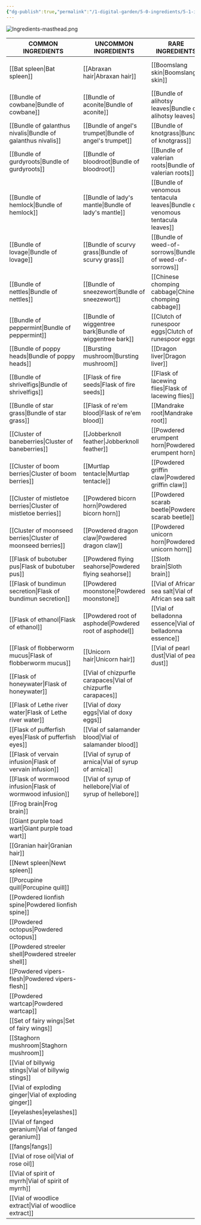 ```yaml
---
{"dg-publish":true,"permalink":"/1-digital-garden/5-0-ingredients/5-1-ingredients-overview/","tags":["MOC"]}
---
```


![Ingredients-masthead.png](/img/user/1%20DIGITAL%20GARDEN/Images%20&%20Banners/Ingredients-masthead.png)

| COMMON INGREDIENTS               | UNCOMMON INGREDIENTS             | RARE INGREDIENTS                        | VERY RARE INGREDIENTS            | LEGENDARY INGREDIENTS                 |
| -------------------------------- | -------------------------------- | --------------------------------------- | -------------------------------- | ------------------------------------- |
| [[Bat spleen\|Bat spleen]]                   | [[Abraxan hair\|Abraxan hair]]                 | [[Boomslang skin\|Boomslang skin]]                      | [[Bundle of dittany\|Bundle of dittany]]            | [[Flask of pritcher's porritch ooze\|Flask of pritcher's porritch ooze]] |
| [[Bundle of cowbane\|Bundle of cowbane]]            | [[Bundle of aconite\|Bundle of aconite]]            | [[Bundle of alihotsy leaves\|Bundle of alihotsy leaves]]           | [[Bundle of full-moon fluxweed\|Bundle of full-moon fluxweed]] | [[Powdered occamy eggshells\|Powdered occamy eggshells]]         |
| [[Bundle of galanthus nivalis\|Bundle of galanthus nivalis]]  | [[Bundle of angel's trumpet\|Bundle of angel's trumpet]]    | [[Bundle of knotgrass\|Bundle of knotgrass]]                 | [[Bundle of niffler's fancy\|Bundle of niffler's fancy]]    | [[Tincture of demiguise\|Tincture of demiguise]]             |
| [[Bundle of gurdyroots\|Bundle of gurdyroots]]         | [[Bundle of bloodroot\|Bundle of bloodroot]]          | [[Bundle of valerian roots\|Bundle of valerian roots]]            | [[Bundle of thaumatagoria\|Bundle of thaumatagoria]]      |                                       |
| [[Bundle of hemlock\|Bundle of hemlock]]            | [[Bundle of lady's mantle\|Bundle of lady's mantle]]      | [[Bundle of venomous tentacula leaves\|Bundle of venomous tentacula leaves]] | [[Clutch of ashwinder eggs\|Clutch of ashwinder eggs]]     |                                       |
| [[Bundle of lovage\|Bundle of lovage]]             | [[Bundle of scurvy grass\|Bundle of scurvy grass]]       | [[Bundle of weed-of-sorrows\|Bundle of weed-of-sorrows]]           | [[Death cap mushroom\|Death cap mushroom]]           |                                       |
| [[Bundle of nettles\|Bundle of nettles]]            | [[Bundle of sneezewort\|Bundle of sneezewort]]         | [[Chinese chomping cabbage\|Chinese chomping cabbage]]            | [[Powdered graphorn horn\|Powdered graphorn horn]]       |                                       |
| [[Bundle of peppermint\|Bundle of peppermint]]         | [[Bundle of wiggentree bark\|Bundle of wiggentree bark]]    | [[Clutch of runespoor eggs\|Clutch of runespoor eggs]]            | [[Sopophorous bean\|Sopophorous bean]]             |                                       |
| [[Bundle of poppy heads\|Bundle of poppy heads]]        | [[Bursting mushroom\|Bursting mushroom]]            | [[Dragon liver\|Dragon liver]]                        | [[Vial of acromantula venom\|Vial of acromantula venom]]    |                                       |
| [[Bundle of shrivelfigs\|Bundle of shrivelfigs]]        | [[Flask of fire seeds\|Flask of fire seeds]]          | [[Flask of lacewing flies\|Flask of lacewing flies]]             |                                  |                                       |
| [[Bundle of star grass\|Bundle of star grass]]         | [[Flask of re'em blood\|Flask of re'em blood]]         | [[Mandrake root\|Mandrake root]]                       |                                  |                                       |
| [[Cluster of baneberries\|Cluster of baneberries]]       | [[Jobberknoll feather\|Jobberknoll feather]]          | [[Powdered erumpent horn\|Powdered erumpent horn]]              |                                  |                                       |
| [[Cluster of boom berries\|Cluster of boom berries]]      | [[Murtlap tentacle\|Murtlap tentacle]]             | [[Powdered griffin claw\|Powdered griffin claw]]               |                                  |                                       |
| [[Cluster of mistletoe berries\|Cluster of mistletoe berries]] | [[Powdered bicorn horn\|Powdered bicorn horn]]         | [[Powdered scarab beetle\|Powdered scarab beetle]]              |                                  |                                       |
| [[Cluster of moonseed berries\|Cluster of moonseed berries]]  | [[Powdered dragon claw\|Powdered dragon claw]]         | [[Powdered unicorn horn\|Powdered unicorn horn]]               |                                  |                                       |
| [[Flask of bubotuber pus\|Flask of bubotuber pus]]       | [[Powdered flying seahorse\|Powdered flying seahorse]]     | [[Sloth brain\|Sloth brain]]                         |                                  |                                       |
| [[Flask of bundimun secretion\|Flask of bundimun secretion]]  | [[Powdered moonstone\|Powdered moonstone]]           | [[Vial of African sea salt\|Vial of African sea salt]]            |                                  |                                       |
| [[Flask of ethanol\|Flask of ethanol]]             | [[Powdered root of asphodel\|Powdered root of asphodel]]    | [[Vial of belladonna essence\|Vial of belladonna essence]]          |                                  |                                       |
| [[Flask of flobberworm mucus\|Flask of flobberworm mucus]]   | [[Unicorn hair\|Unicorn hair]]                 | [[Vial of pearl dust\|Vial of pearl dust]]                  |                                  |                                       |
| [[Flask of honeywater\|Flask of honeywater]]          | [[Vial of chizpurfle carapaces\|Vial of chizpurfle carapaces]] |                                         |                                  |                                       |
| [[Flask of Lethe river water\|Flask of Lethe river water]]   | [[Vial of doxy eggs\|Vial of doxy eggs]]            |                                         |                                  |                                       |
| [[Flask of pufferfish eyes\|Flask of pufferfish eyes]]     | [[Vial of salamander blood\|Vial of salamander blood]]     |                                         |                                  |                                       |
| [[Flask of vervain infusion\|Flask of vervain infusion]]    | [[Vial of syrup of arnica\|Vial of syrup of arnica]]      |                                         |                                  |                                       |
| [[Flask of wormwood infusion\|Flask of wormwood infusion]]   | [[Vial of syrup of hellebore\|Vial of syrup of hellebore]]   |                                         |                                  |                                       |
| [[Frog brain\|Frog brain]]                   |                                  |                                         |                                  |                                       |
| [[Giant purple toad wart\|Giant purple toad wart]]       |                                  |                                         |                                  |                                       |
| [[Granian hair\|Granian hair]]                 |                                  |                                         |                                  |                                       |
| [[Newt spleen\|Newt spleen]]                  |                                  |                                         |                                  |                                       |
| [[Porcupine quill\|Porcupine quill]]              |                                  |                                         |                                  |                                       |
| [[Powdered lionfish spine\|Powdered lionfish spine]]      |                                  |                                         |                                  |                                       |
| [[Powdered octopus\|Powdered octopus]]             |                                  |                                         |                                  |                                       |
| [[Powdered streeler shell\|Powdered streeler shell]]      |                                  |                                         |                                  |                                       |
| [[Powdered vipers-flesh\|Powdered vipers-flesh]]        |                                  |                                         |                                  |                                       |
| [[Powdered wartcap\|Powdered wartcap]]             |                                  |                                         |                                  |                                       |
| [[Set of fairy wings\|Set of fairy wings]]           |                                  |                                         |                                  |                                       |
| [[Staghorn mushroom\|Staghorn mushroom]]            |                                  |                                         |                                  |                                       |
| [[Vial of billywig stings\|Vial of billywig stings]]      |                                  |                                         |                                  |                                       |
| [[Vial of exploding ginger\|Vial of exploding ginger]]     |                                  |                                         |                                  |                                       |
| [[eyelashes\|eyelashes]]                    |                                  |                                         |                                  |                                       |
| [[Vial of fanged geranium\|Vial of fanged geranium]]      |                                  |                                         |                                  |                                       |
| [[fangs\|fangs]]                        |                                  |                                         |                                  |                                       |
| [[Vial of rose oil\|Vial of rose oil]]             |                                  |                                         |                                  |                                       |
| [[Vial of spirit of myrrh\|Vial of spirit of myrrh]]      |                                  |                                         |                                  |                                       |
| [[Vial of woodlice extract\|Vial of woodlice extract]]     |                                  |                                         |                                  |                                       |